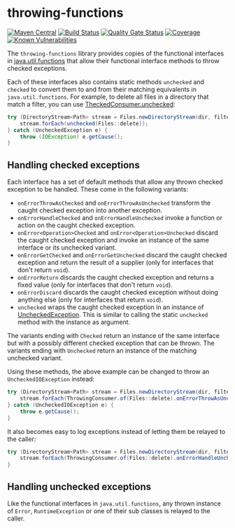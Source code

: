 # throwing-functions
[![Maven Central](https://img.shields.io/maven-central/v/com.github.robtimus/throwing-functions)](https://search.maven.org/artifact/com.github.robtimus/throwing-functions)
[![Build Status](https://github.com/robtimus/throwing-functions/actions/workflows/build.yml/badge.svg)](https://github.com/robtimus/throwing-functions/actions/workflows/build.yml)
[![Quality Gate Status](https://sonarcloud.io/api/project_badges/measure?project=com.github.robtimus%3Athrowing-functions&metric=alert_status)](https://sonarcloud.io/summary/overall?id=com.github.robtimus%3Athrowing-functions)
[![Coverage](https://sonarcloud.io/api/project_badges/measure?project=com.github.robtimus%3Athrowing-functions&metric=coverage)](https://sonarcloud.io/summary/overall?id=com.github.robtimus%3Athrowing-functions)
[![Known Vulnerabilities](https://snyk.io/test/github/robtimus/throwing-functions/badge.svg)](https://snyk.io/test/github/robtimus/throwing-functions)

The `throwing-functions` library provides copies of the functional interfaces in [java.util.functions](https://docs.oracle.com/en/java/javase/25/docs/api/java.base/java/util/function/package-summary.html) that allow their functional interface methods to throw checked exceptions.

Each of these interfaces also contains static methods `unchecked` and `checked` to convert them to and from their matching equivalents in `java.util.functions`. For example, to delete all files in a directory that match a filter, you can use [TheckedConsumer.unchecked](https://robtimus.github.io/throwing-functions/apidocs/com.github.robtimus.function.throwing/com/github/robtimus/function/throwing/ThrowingConsumer.html):

```java
try (DirectoryStream<Path> stream = Files.newDirectoryStream(dir, filter)) {
    stream.forEach(unchecked(Files::delete));
} catch (UncheckedException e) {
    throw (IOException) e.getCause();
}
```

## Handling checked exceptions

Each interface has a set of default methods that allow any thrown checked exception to be handled. These come in the following variants:

* `onErrorThrowAsChecked` and `onErrorThrowAsUnchecked` transform the caught checked exception into another exception.
* `onErrorHandleChecked` and `onErrorHandleUnchecked` invoke a function or action on the caught checked exception.
* `onError<Operation>Checked` and `onError<Operation>Unchecked` discard the caught checked exception and invoke an instance of the same interface or its unchecked variant.
* `onErrorGetChecked` and `onErrorGetUnchecked` discard the caught checked exception and return the result of a supplier (only for interfaces that don't return `void`).
* `onErrorReturn` discards the caught checked exception and returns a fixed value (only for interfaces that don't return `void`).
* `onErrorDiscard` discards the caught checked exception without doing anything else (only for interfaces that return `void`).
* `unchecked` wraps the caught checked exception in an instance of [UncheckedException](https://robtimus.github.io/throwing-functions/apidocs/com.github.robtimus.function.throwing/com/github/robtimus/function/throwing/UncheckedException.html). This is similar to calling the static `unchecked` method with the instance as argument.

The variants ending with `Checked` return an instance of the same interface but with a possibly different checked exception that can be thrown.
The variants ending with `Unchecked` return an instance of the matching unchecked variant.

Using these methods, the above example can be changed to throw an `UncheckedIOException` instead:

```java
try (DirectoryStream<Path> stream = Files.newDirectoryStream(dir, filter)) {
    stream.forEach(ThrowingConsumer.of(Files::delete).onErrorThrowAsUnchecked(UncheckedIOException::new));
} catch (UncheckedIOException e) {
    throw e.getCause();
}
```

It also becomes easy to log exceptions instead of letting them be relayed to the caller:

```java
try (DirectoryStream<Path> stream = Files.newDirectoryStream(dir, filter)) {
    stream.forEach(ThrowingConsumer.of(Files::delete).onErrorHandleUnchecked(e -> logger.info("Failed to delete a file", e)));
}
```

## Handling unchecked exceptions

Like the functional interfaces in `java.util.functions`, any thrown instance of `Error`, `RuntimeException` or one of their sub classes is relayed to the caller.
